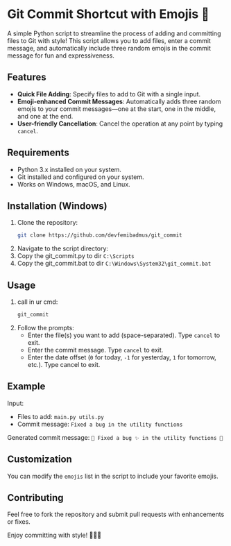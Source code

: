
# Git Commit Shortcut with Emojis 🎉

A simple Python script to streamline the process of adding and committing files to Git with style! This script allows you to add files, enter a commit message, and automatically include three random emojis in the commit message for fun and expressiveness.

## Features
- **Quick File Adding**: Specify files to add to Git with a single input.
- **Emoji-enhanced Commit Messages**: Automatically adds three random emojis to your commit messages—one at the start, one in the middle, and one at the end.
- **User-friendly Cancellation**: Cancel the operation at any point by typing `cancel`.

## Requirements
- Python 3.x installed on your system.
- Git installed and configured on your system.
- Works on Windows, macOS, and Linux.

## Installation (Windows)
1. Clone the repository:
   ```bash
   git clone https://github.com/devfemibadmus/git_commit
   ```
2. Navigate to the script directory:
3. Copy the git_commit.py to dir ```C:\Scripts```
4. Copy the git_commit.bat to dir ```C:\Windows\System32\git_commit.bat```

## Usage
1. call in ur cmd:
   ```bash
   git_commit
   ```
2. Follow the prompts:
   - Enter the file(s) you want to add (space-separated). Type `cancel` to exit.
   - Enter the commit message. Type `cancel` to exit.
   - Enter the date offset (`0` for today, `-1` for yesterday, `1` for tomorrow, etc.). Type cancel to exit.

## Example
Input:
- Files to add: `main.py utils.py`
- Commit message: `Fixed a bug in the utility functions`

Generated commit message:
`🚀 Fixed a bug ✨ in the utility functions 🐛`

## Customization
You can modify the `emojis` list in the script to include your favorite emojis.

## Contributing
Feel free to fork the repository and submit pull requests with enhancements or fixes.

Enjoy committing with style! 🚀✨🎉